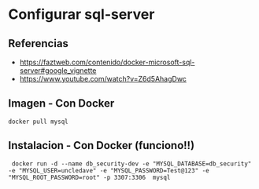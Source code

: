 # Configurar sql-server
## Referencias

* https://faztweb.com/contenido/docker-microsoft-sql-server#google_vignette
* https://www.youtube.com/watch?v=Z6d5AhagDwc

## Imagen - Con Docker
```
docker pull mysql
```

## Instalacion - Con Docker (funciono!!)
```
 docker run -d --name db_security-dev -e "MYSQL_DATABASE=db_security" -e "MYSQL_USER=uncledave" -e "MYSQL_PASSWORD=Test@123" -e "MYSQL_ROOT_PASSWORD=root" -p 3307:3306  mysql

```
